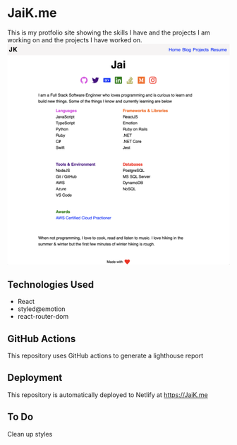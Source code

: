 # JaiK.me
This is my protfolio site showing the skills I have and the projects I am working on and the projects I have worked on.
![Site](https://raw.githubusercontent.com/iJKTen/ijk.me/main/public/Projects/JaiK.png)

## Technologies Used
- React
- styled@emotion
- react-router-dom

## GitHub Actions
This repository uses GitHub actions to generate a lighthouse report

## Deployment
This repository is automatically deployed to Netlify at https://JaiK.me

## To Do
Clean up styles

